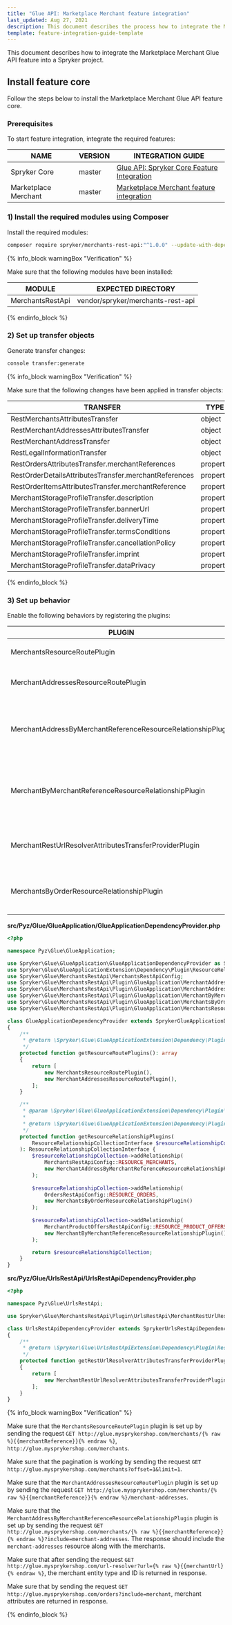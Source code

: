 ```yaml
---
title: "Glue API: Marketplace Merchant feature integration"
last_updated: Aug 27, 2021
description: This document describes the process how to integrate the Marketplace Merchant Glue API feature into a Spryker project.
template: feature-integration-guide-template
---
```


This document describes how to integrate the Marketplace Merchant Glue API feature into a Spryker project.

## Install feature core

Follow the steps below to install the Marketplace Merchant Glue API feature core.

### Prerequisites

To start feature integration, integrate the required features:

| NAME | VERSION | INTEGRATION GUIDE |
|-|-|-|
| Spryker Core | master | [Glue API: Spryker Core Feature Integration](https://documentation.spryker.com/docs/glue-api-spryker-core-feature-integration) |
| Marketplace Merchant | master | [Marketplace Merchant feature integration](/docs/marketplace/dev/feature-integration-guides/{{page.version}}/marketplace-merchant-feature-integration.html) |

### 1) Install the required modules using Composer

Install the required modules:
```bash
composer require spryker/merchants-rest-api:"^1.0.0" --update-with-dependencies
```

{% info_block warningBox "Verification" %}

Make sure that the following modules have been installed:

| MODULE | EXPECTED DIRECTORY |
|-|-|
| MerchantsRestApi | vendor/spryker/merchants-rest-api |

{% endinfo_block %}

### 2) Set up transfer objects

Generate transfer changes:
```bash
console transfer:generate
```

{% info_block warningBox "Verification" %}

Make sure that the following changes have been applied in transfer objects:

| TRANSFER | TYPE | EVENT | PATH |
|-|-|-|-|
| RestMerchantsAttributesTransfer | object | Created | src/Generated/Shared/Transfer/RestMerchantsAttributesTransfer |
| RestMerchantAddressesAttributesTransfer | object | Created | src/Generated/Shared/Transfer/RestMerchantAddressesAttributesTransfer |
| RestMerchantAddressTransfer | object | Created | src/Generated/Shared/Transfer/RestMerchantAddressTransfer |
| RestLegalInformationTransfer | object | Created | src/Generated/Shared/Transfer/RestLegalInformationTransfer |
| RestOrdersAttributesTransfer.merchantReferences | property | Created | src/Generated/Shared/Transfer/RestOrdersAttributesTransfer |
| RestOrderDetailsAttributesTransfer.merchantReferences | property | Created | src/Generated/Shared/Transfer/RestOrderDetailsAttributesTransfer |
| RestOrderItemsAttributesTransfer.merchantReference | property | Created | src/Generated/Shared/Transfer/RestOrderItemsAttributesTransfer |
| MerchantStorageProfileTransfer.description | property | Created | src/Generated/Shared/Transfer/MerchantStorageProfileTransfer |
| MerchantStorageProfileTransfer.bannerUrl | property | Created | src/Generated/Shared/Transfer/MerchantStorageProfileTransfer |
| MerchantStorageProfileTransfer.deliveryTime | property | Created | src/Generated/Shared/Transfer/MerchantStorageProfileTransfer |
| MerchantStorageProfileTransfer.termsConditions | property | Created | src/Generated/Shared/Transfer/MerchantStorageProfileTransfer |
| MerchantStorageProfileTransfer.cancellationPolicy | property | Created | src/Generated/Shared/Transfer/MerchantStorageProfileTransfer |
| MerchantStorageProfileTransfer.imprint | property | Created | src/Generated/Shared/Transfer/MerchantStorageProfileTransfer |
| MerchantStorageProfileTransfer.dataPrivacy | property | Created | src/Generated/Shared/Transfer/MerchantStorageProfileTransfer |

{% endinfo_block %}

### 3) Set up behavior

Enable the following behaviors by registering the plugins:

| PLUGIN | SPECIFICATION | PREREQUISITES | NAMESPACE |
|-|-|-|-|
| MerchantsResourceRoutePlugin | Registers the `merchants` resource. |  | Spryker\Glue\MerchantsRestApi\Plugin\GlueApplication |
| MerchantAddressesResourceRoutePlugin | Registers the `merchant-addresses` resource. |  | Spryker\Glue\MerchantsRestApi\Plugin\GlueApplication |
| MerchantAddressByMerchantReferenceResourceRelationshipPlugin | Adds the `merchant-addresses` resource as a relationship of the `merchants` resource. |  | Spryker\Glue\MerchantsRestApi\Plugin\GlueApplication |
| MerchantByMerchantReferenceResourceRelationshipPlugin | Adds `merchants` resource as a relationship by merchant reference provided in the attributes. |  | Spryker\Glue\MerchantsRestApi\Plugin\GlueApplication |
| MerchantRestUrlResolverAttributesTransferProviderPlugin | Adds functionality for merchant url resolving to UrlRestApi. |  | Spryker\Glue\MerchantsRestApi\Plugin\UrlsRestApi |
| MerchantsByOrderResourceRelationshipPlugin | Adds `merchants` resources as relationship by order merchant references. |  | Spryker\Glue\MerchantsRestApi\Plugin\GlueApplication |

**src/Pyz/Glue/GlueApplication/GlueApplicationDependencyProvider.php**

```php
<?php

namespace Pyz\Glue\GlueApplication;

use Spryker\Glue\GlueApplication\GlueApplicationDependencyProvider as SprykerGlueApplicationDependencyProvider;
use Spryker\Glue\GlueApplicationExtension\Dependency\Plugin\ResourceRelationshipCollectionInterface;
use Spryker\Glue\MerchantsRestApi\MerchantsRestApiConfig;
use Spryker\Glue\MerchantsRestApi\Plugin\GlueApplication\MerchantAddressByMerchantReferenceResourceRelationshipPlugin;
use Spryker\Glue\MerchantsRestApi\Plugin\GlueApplication\MerchantAddressesResourceRoutePlugin;
use Spryker\Glue\MerchantsRestApi\Plugin\GlueApplication\MerchantByMerchantReferenceResourceRelationshipPlugin;
use Spryker\Glue\MerchantsRestApi\Plugin\GlueApplication\MerchantsByOrderResourceRelationshipPlugin;
use Spryker\Glue\MerchantsRestApi\Plugin\GlueApplication\MerchantsResourceRoutePlugin;

class GlueApplicationDependencyProvider extends SprykerGlueApplicationDependencyProvider
{
    /**
     * @return \Spryker\Glue\GlueApplicationExtension\Dependency\Plugin\ResourceRoutePluginInterface[]
     */
    protected function getResourceRoutePlugins(): array
    {
        return [
            new MerchantsResourceRoutePlugin(),
            new MerchantAddressesResourceRoutePlugin(),
        ];
    }

    /**
     * @param \Spryker\Glue\GlueApplicationExtension\Dependency\Plugin\ResourceRelationshipCollectionInterface $resourceRelationshipCollection
     *
     * @return \Spryker\Glue\GlueApplicationExtension\Dependency\Plugin\ResourceRelationshipCollectionInterface
     */
    protected function getResourceRelationshipPlugins(
        ResourceRelationshipCollectionInterface $resourceRelationshipCollection
    ): ResourceRelationshipCollectionInterface {
        $resourceRelationshipCollection->addRelationship(
            MerchantsRestApiConfig::RESOURCE_MERCHANTS,
            new MerchantAddressByMerchantReferenceResourceRelationshipPlugin()
        );
        
        $resourceRelationshipCollection->addRelationship(
            OrdersRestApiConfig::RESOURCE_ORDERS,
            new MerchantsByOrderResourceRelationshipPlugin()
        );
        
        $resourceRelationshipCollection->addRelationship(
            MerchantProductOffersRestApiConfig::RESOURCE_PRODUCT_OFFERS,
            new MerchantByMerchantReferenceResourceRelationshipPlugin()
        );

        return $resourceRelationshipCollection;
    }
}
```

**src/Pyz/Glue/UrlsRestApi/UrlsRestApiDependencyProvider.php**

```php
<?php

namespace Pyz\Glue\UrlsRestApi;

use Spryker\Glue\MerchantsRestApi\Plugin\UrlsRestApi\MerchantRestUrlResolverAttributesTransferProviderPlugin;

class UrlsRestApiDependencyProvider extends SprykerUrlsRestApiDependencyProvider
{
    /**
     * @return \Spryker\Glue\UrlsRestApiExtension\Dependency\Plugin\RestUrlResolverAttributesTransferProviderPluginInterface[]
     */
    protected function getRestUrlResolverAttributesTransferProviderPlugins(): array
    {
        return [
            new MerchantRestUrlResolverAttributesTransferProviderPlugin(),
        ];
    }
}
```

{% info_block warningBox "Verification" %}

Make sure that the `MerchantsResourceRoutePlugin` plugin is set up by sending the request `GET http://glue.mysprykershop.com/merchants/{% raw %}{{merchantReference}}{% endraw %}`, `http://glue.mysprykershop.com/merchants`.

Make sure that the pagination is working by sending the request `GET http://glue.mysprykershop.com/merchants?offset=1&limit=1`.

Make sure that the `MerchantAddressesResourceRoutePlugin` plugin is set up by sending the request `GET http://glue.mysprykershop.com/merchants/{% raw %}{{merchantReference}}{% endraw %}/merchant-addresses`.

Make sure that the `MerchantAddressByMerchantReferenceResourceRelationshipPlugin` plugin is set up by sending the request `GET http://glue.mysprykershop.com/merchants/{% raw %}{{merchantReference}}{% endraw %}?include=merchant-addresses`. The response should include the `merchant-addresses` resource along with the merchants.

Make sure that after sending the request `GET http://glue.mysprykershop.com/url-resolver?url={% raw %}{{merchantUrl}{% endraw %}`, the merchant entity type and ID is returned in response.

Make sure that by sending the request `GET http://glue.mysprykershop.com/orders?include=merchant`, merchant attributes are returned in response.

{% endinfo_block %}
